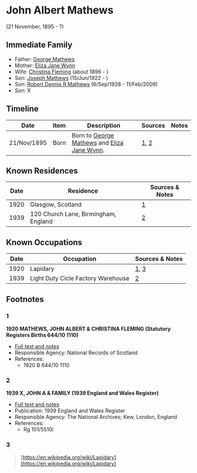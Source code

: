 ﻿---
layout: person
subject_key: i5643892
permalink: /people/i5643892
---

# John Albert Mathews
(21 November, 1895 - ?)

## Immediate Family

* Father: [George Mathews](./@7150388@-george-mathews-b-d.md)
* Mother: [Eliza Jane Wynn](./@63437677@-eliza-jane-wynn-b-d.md)
* Wife: [Christina Fleming](./@89446044@-christina-fleming-b1896-d.md) (about 1896 - )
* Son: [Joseph Mathews](./@98232688@-joseph-mathews-b1922-6-15-d.md) (15/Jun/1922 - )
* Son: [Robert Dennis R Mathews](./@58223940@-robert-dennis-r-mathews-b1928-9-6-d2009-2-11.md) (6/Sep/1928 - 11/Feb/2009)
* Son: X

## Timeline

Date | Item | Description | Sources | Notes
---|---|---|---|---
21/Nov/1895 | Born | Born to [George Mathews](./@7150388@-george-mathews-b-d.md) and [Eliza Jane Wynn](./@63437677@-eliza-jane-wynn-b-d.md). | [1](#1), [2](#2) | 

## Known Residences

Date | Residence | Sources & Notes
---|---|---
1920 | Glasgow, Scotland | [1](#1)
1939 | 120 Church Lane, Birmingham, England | [2](#2)

## Known Occupations

Date | Occupation | Sources & Notes
---|---|---
1920 | Lapidary | [1](#1), [3](#3)
1939 | Light Duty Cicle Factory Warehouse | [2](#2)

## Footnotes

### 1

**1920 MATHEWS, JOHN ALBERT & CHRISTINA FLEMING (Statutory Registers Births 644/10 1110)**

* [Full text and notes](../sources/@22441442@-1920-mathews,-john-albert-&-christina-fleming-statutory-registers-births-644-10-1110-.md)
* Responsible Agency: National Records of Scotland
* References: 
  * 1920 B 644/10 1110

### 2

**1939 X, JOHN A & FAMILY (1939 England and Wales Register)**

* [Full text and notes](../sources/@8791600@-1939-mathews,-john-a-&-family-1939-england-and-wales-register-.md)
* Publication: 1939 England and Wales Register
* Responsible Agency: The National Archives; Kew, London, England
* References: 
  * Rg 101/5510i

### 3

> [https://en.wikipedia.org/wiki/Lapidary](https://en.wikipedia.org/wiki/Lapidary)
>


